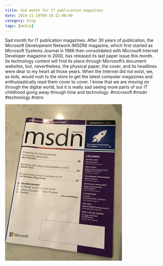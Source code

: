 ```yaml
---
title: Sad month for IT publication magazines
date: 2019-11-10T09:10:12-08:00
category: blog 
tags: [media] 
---
```


Sad month for IT publication magazines. After 30 years of publication, the Microsoft Development Network (MSDN) magazine, which first started as Microsoft Systems Journal in 1986 then consolidated with Microsoft Internet Developer magazine in 2000, has released its last paper issue this month. Its technology content will find its place through Microsoft’s document websites, but, nevertheless, the physical paper, the cover, and its headlines were dear to my heart all those years. When the Internet did not exist, we, as kids, would rush to the store to get the latest computer magazines and enthusiastically read them cover to cover. I know that we are moving on through the digital world, but it is really sad seeing more parts of our IT childhood going away through time and technology. #microsoft #msdn #technology #retro

![image1](/assets/images/events/img_0006.jpg)
